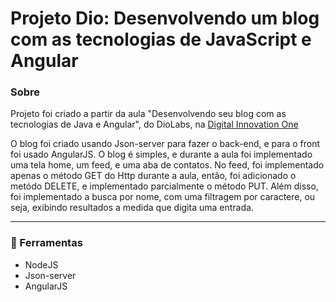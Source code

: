 # Projeto Dio: Desenvolvendo um blog com as tecnologias de JavaScript e Angular
### Sobre
Projeto foi criado a partir da aula "Desenvolvendo seu blog com as tecnologias de Java e Angular", do DioLabs, na [Digital Innovation One](https://digitalinnovation.one/ "Digital Innovation One")

O blog foi criado usando Json-server para fazer o back-end, e para o front foi usado AngularJS. O blog é simples, e durante a aula foi implementado uma tela home, um feed, e uma aba de contatos. No feed, foi implementado apenas o método GET do Http durante a aula, então, foi adicionado o metódo DELETE, e implementado parcialmente o método PUT. Além disso, foi implementado a busca por nome, com uma filtragem por caractere, ou seja, exibindo resultados a medida que digita uma entrada.

---

### 🚀 Ferramentas
- NodeJS
- Json-server
- AngularJS
